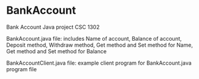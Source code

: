 # BankAccount

Bank Account Java project
CSC 1302

BankAccount.java file: includes Name of account, Balance of account, Deposit method, Withdraw method, Get method and Set method for Name, Get method and Set method for Balance

BankAccountClient.java file: example client program for BankAccount.java program file
